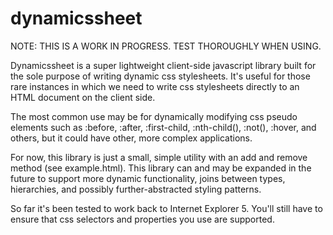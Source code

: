 dynamicssheet
=============

NOTE: THIS IS A WORK IN PROGRESS. TEST THOROUGHLY WHEN USING.

Dynamicssheet is a super lightweight client-side javascript library built for the sole purpose of writing dynamic css stylesheets. It's useful for those rare instances in which we need to write css stylesheets directly to an HTML document on the client side.

The most common use may be for dynamically modifying css pseudo elements such as :before, :after, :first-child, :nth-child(), :not(), :hover, and others, but it could have other, more complex applications.

For now, this library is just a small, simple utility with an add and remove method (see example.html). This library can and may be expanded in the future to support more dynamic functionality, joins between types, hierarchies, and possibly further-abstracted styling patterns.

So far it's been tested to work back to Internet Explorer 5. You'll still have to ensure that css selectors and properties you use are supported.